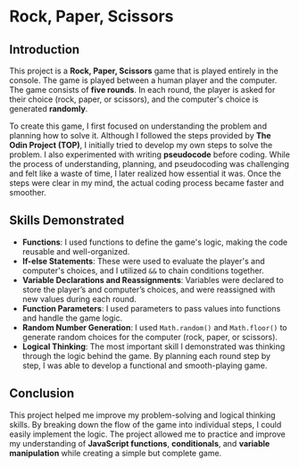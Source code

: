 # Rock, Paper, Scissors

## Introduction

This project is a **Rock, Paper, Scissors** game that is played entirely in the console. The game is played between a human player and the computer. The game consists of **five rounds**. In each round, the player is asked for their choice (rock, paper, or scissors), and the computer's choice is generated **randomly**.

To create this game, I first focused on understanding the problem and planning how to solve it. Although I followed the steps provided by **The Odin Project (TOP)**, I initially tried to develop my own steps to solve the problem. I also experimented with writing **pseudocode** before coding. While the process of understanding, planning, and pseudocoding was challenging and felt like a waste of time, I later realized how essential it was. Once the steps were clear in my mind, the actual coding process became faster and smoother.

## Skills Demonstrated

- **Functions**: I used functions to define the game's logic, making the code reusable and well-organized.
- **If-else Statements**: These were used to evaluate the player's and computer's choices, and I utilized `&&` to chain conditions together.
- **Variable Declarations and Reassignments**: Variables were declared to store the player’s and computer’s choices, and were reassigned with new values during each round.
- **Function Parameters**: I used parameters to pass values into functions and handle the game logic.
- **Random Number Generation**: I used `Math.random()` and `Math.floor()` to generate random choices for the computer (rock, paper, or scissors).
- **Logical Thinking**: The most important skill I demonstrated was thinking through the logic behind the game. By planning each round step by step, I was able to develop a functional and smooth-playing game.

## Conclusion

This project helped me improve my problem-solving and logical thinking skills. By breaking down the flow of the game into individual steps, I could easily implement the logic. The project allowed me to practice and improve my understanding of **JavaScript functions**, **conditionals**, and **variable manipulation** while creating a simple but complete game.
